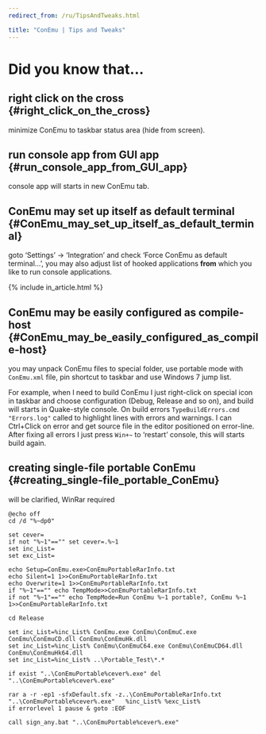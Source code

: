 ```yaml
---
redirect_from: /ru/TipsAndTweaks.html

title: "ConEmu | Tips and Tweaks"
---
```


# Did you know that...

## right click on the cross  {#right_click_on_the_cross}

minimize ConEmu to taskbar status area (hide from screen).



## run console app from GUI app  {#run_console_app_from_GUI_app}

console app will starts in new ConEmu tab.



## ConEmu may set up itself as default terminal  {#ConEmu_may_set_up_itself_as_default_terminal}

goto ‘Settings’ -> ‘Integration’ and check ‘Force ConEmu as default terminal...’,
you may also adjust list of hooked applications
**from** which you like to run console applications.


{% include in_article.html %}


## ConEmu may be easily configured as compile-host  {#ConEmu_may_be_easily_configured_as_compile-host}

you may unpack ConEmu files to special folder, use portable mode
with `ConEmu.xml` file, pin shortcut to taskbar and use Windows 7
jump list.

For example, when I need to build ConEmu I just right-click on
special icon in taskbar and choose configuration (Debug, Release and
so on), and build will starts in Quake-style console. On build
errors `TypeBuildErrors.cmd "Errors.log"` called to highlight lines
with errors and warnings. I can Ctrl+Click on error and get source
file in the editor positioned on error-line. After fixing all errors
I just press `Win+~` to ‘restart’ console, this will starts build
again.



## creating single-file portable ConEmu  {#creating_single-file_portable_ConEmu}

will be clarified, WinRar required

~~~
@echo off
cd /d "%~dp0"

set cever=
if not "%~1"=="" set cever=.%~1
set inc_List=
set exc_List=

echo Setup=ConEmu.exe>ConEmuPortableRarInfo.txt
echo Silent=1 1>>ConEmuPortableRarInfo.txt
echo Overwrite=1 1>>ConEmuPortableRarInfo.txt
if "%~1"=="" echo TempMode>>ConEmuPortableRarInfo.txt
if not "%~1"=="" echo TempMode=Run ConEmu %~1 portable?, ConEmu %~1 1>>ConEmuPortableRarInfo.txt

cd Release

set inc_List=%inc_List% ConEmu.exe ConEmu\ConEmuC.exe ConEmu\ConEmuCD.dll ConEmu\ConEmuHk.dll
set inc_List=%inc_List% ConEmu\ConEmuC64.exe ConEmu\ConEmuCD64.dll ConEmu\ConEmuHk64.dll
set inc_List=%inc_List% ..\Portable_Test\*.*

if exist "..\ConEmuPortable%cever%.exe" del "..\ConEmuPortable%cever%.exe"

rar a -r -ep1 -sfxDefault.sfx -z..\ConEmuPortableRarInfo.txt "..\ConEmuPortable%cever%.exe"   %inc_List% %exc_List%
if errorlevel 1 pause & goto :EOF

call sign_any.bat "..\ConEmuPortable%cever%.exe"
~~~
